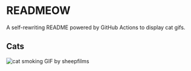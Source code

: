 # READMEOW

A self-rewriting README powered by GitHub Actions to display cat gifs.

## Cats

![cat smoking GIF by sheepfilms](https://media4.giphy.com/media/l0ExdMHUDKteztyfe/200.gif?cid=9acd02dau9vdh97a7ub056foq7m2a5msii4xjifjzpem68pq&ep=v1_gifs_search&rid=200.gif&ct=g)
